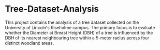 # Tree-Dataset-Analysis
This project contains the analysis of a tree dataset collected on the University of Lincoln's Riseholme campus. The primary focus is to evaluate whether the Diameter at Breast Height (DBH) of a tree is influenced by the DBH of its nearest neighbouring tree within a 5-meter radius across four distinct woodland areas.
